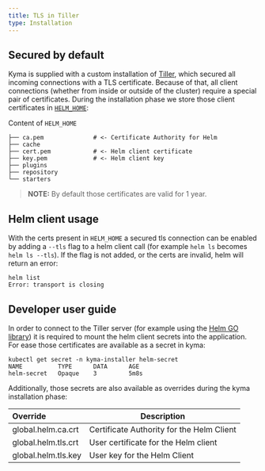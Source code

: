 ```yaml
---
title: TLS in Tiller
type: Installation
---
```


## Secured by default
Kyma is supplied with a custom installation of [Tiller](https://helm.sh/docs/glossary/#tiller), which secured all incoming connections with a TLS certificate. Because of that, all client connections (whether from inside or outside of the cluster) require a special pair of certificates. 
During the installation phase we store those client certificates in [`HELM_HOME`](https://helm.sh/docs/glossary/#helm-home-helm-home):

Content of `HELM_HOME`
```
├── ca.pem              # <- Certificate Authority for Helm
├── cache
├── cert.pem            # <- Helm client certificate
├── key.pem             # <- Helm client key
├── plugins
├── repository
└── starters
```

> **NOTE:** By default those certificates are valid for 1 year. 

## Helm client usage
With the certs present in `HELM_HOME` a secured tls connection can be enabled by adding a `--tls` flag to a helm client call (for example `helm ls` becomes `helm ls --tls`).
If the flag is not added, or the certs are invalid, helm will return an error:
```
helm list 
Error: transport is closing
```

## Developer user guide
In order to connect to the Tiller server (for example using the [Helm GO library](https://godoc.org/k8s.io/helm/pkg/helm#pkg-index)) it is required to mount the helm client secrets into the application. For ease those certificates are available as a secret in kyma: 

```
kubectl get secret -n kyma-installer helm-secret                            
NAME          TYPE      DATA      AGE
helm-secret   Opaque    3         5m8s
```

Additionally, those secrets are also available as overrides during the kyma installation phase:

| Override | Description |
| :--- | --- | 
| global.helm.ca.crt | Certificate Authority for the Helm Client |
| global.helm.tls.crt | User certificate for the Helm client | 
| global.helm.tls.key | User key for the Helm Client | 

